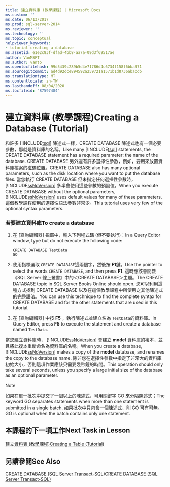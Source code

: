 ```yaml
---
title: 建立資料庫 (教學課程) | Microsoft Docs
ms.custom: ''
ms.date: 06/13/2017
ms.prod: sql-server-2014
ms.reviewer: ''
ms.technology: ''
ms.topic: conceptual
helpviewer_keywords:
- tutorial creating a database
ms.assetid: e1e2c83f-dfad-4bb8-aa7a-09d3f69517ae
author: VanMSFT
ms.author: vanto
ms.openlocfilehash: 99d5439c289b5d4e71786d4c6734f158f6bba371
ms.sourcegitcommit: ad4d92dce894592a259721a1571b1d8736abacdb
ms.translationtype: MT
ms.contentlocale: zh-TW
ms.lasthandoff: 08/04/2020
ms.locfileid: "87597484"
---
```

# <a name="creating-a-database-tutorial"></a><span data-ttu-id="3bd76-102">建立資料庫 (教學課程)</span><span class="sxs-lookup"><span data-stu-id="3bd76-102">Creating a Database (Tutorial)</span></span>
  <span data-ttu-id="3bd76-103">和許多 [!INCLUDE[tsql](../includes/tsql-md.md)] 陳述式一樣，CREATE DATABASE 陳述式也有一個必要參數，那就是資料庫的名稱。</span><span class="sxs-lookup"><span data-stu-id="3bd76-103">Like many [!INCLUDE[tsql](../includes/tsql-md.md)] statements, the CREATE DATABASE statement has a required parameter: the name of the database.</span></span> <span data-ttu-id="3bd76-104">CREATE DATABASE 另外還有許多選擇性參數，例如，要用來放置資料庫檔案的磁碟位置。</span><span class="sxs-lookup"><span data-stu-id="3bd76-104">CREATE DATABASE also has many optional parameters, such as the disk location where you want to put the database files.</span></span> <span data-ttu-id="3bd76-105">當您執行 CREATE DATABASE 但未指定任何選擇性參數時， [!INCLUDE[ssNoVersion](../includes/ssnoversion-md.md)] 多半會使用這些參數的預設值。</span><span class="sxs-lookup"><span data-stu-id="3bd76-105">When you execute CREATE DATABASE without the optional parameters, [!INCLUDE[ssNoVersion](../includes/ssnoversion-md.md)] uses default values for many of these parameters.</span></span> <span data-ttu-id="3bd76-106">這個教學課程使用的選擇性語法參數非常少。</span><span class="sxs-lookup"><span data-stu-id="3bd76-106">This tutorial uses very few of the optional syntax parameters.</span></span>  
  
### <a name="to-create-a-database"></a><span data-ttu-id="3bd76-107">若要建立資料庫</span><span class="sxs-lookup"><span data-stu-id="3bd76-107">To create a database</span></span>  
  
1.  <span data-ttu-id="3bd76-108">在 [查詢編輯器] 視窗中，輸入下列程式碼 (但不要執行)：</span><span class="sxs-lookup"><span data-stu-id="3bd76-108">In a Query Editor window, type but do not execute the following code:</span></span>  
  
    ```  
    CREATE DATABASE TestData  
    GO  
    ```  
  
2.  <span data-ttu-id="3bd76-109">使用指標選取 `CREATE DATABASE`這兩個字，然後按 **F1**鍵。</span><span class="sxs-lookup"><span data-stu-id="3bd76-109">Use the pointer to select the words `CREATE DATABASE`, and then press **F1**.</span></span> <span data-ttu-id="3bd76-110">這時應該會開啟《SQL Server 線上叢書》中的＜CREATE DATABASE＞主題。</span><span class="sxs-lookup"><span data-stu-id="3bd76-110">The CREATE DATABASE topic in SQL Server Books Online should open.</span></span> <span data-ttu-id="3bd76-111">您可以利用這種方式找到 CREATE DATABASE 以及在這個教學課程中所使用之其他陳述式的完整語法。</span><span class="sxs-lookup"><span data-stu-id="3bd76-111">You can use this technique to find the complete syntax for CREATE DATABASE and for the other statements that are used in this tutorial.</span></span>  
  
3.  <span data-ttu-id="3bd76-112">在 [查詢編輯器] 中按 **F5** ，執行陳述式並建立名為 `TestData`的資料庫。</span><span class="sxs-lookup"><span data-stu-id="3bd76-112">In Query Editor, press **F5** to execute the statement and create a database named `TestData`.</span></span>  
  
 <span data-ttu-id="3bd76-113">當您建立資料庫時， [!INCLUDE[ssNoVersion](../includes/ssnoversion-md.md)] 會建立 **model** 資料庫的複本，並且將此複本重新命名為資料庫的名稱。</span><span class="sxs-lookup"><span data-stu-id="3bd76-113">When you create a database, [!INCLUDE[ssNoVersion](../includes/ssnoversion-md.md)] makes a copy of the **model** database, and renames the copy to the database name.</span></span> <span data-ttu-id="3bd76-114">除非您在選擇性參數中指定了非常大的資料庫初始大小，否則這項作業應該只需要幾秒鐘的時間。</span><span class="sxs-lookup"><span data-stu-id="3bd76-114">This operation should only take several seconds, unless you specify a large initial size of the database as an optional parameter.</span></span>  
  
> [!NOTE]  
>  <span data-ttu-id="3bd76-115">如果在單一批次中提交了一個以上的陳述式，可用關鍵字 GO 來分隔陳述式；</span><span class="sxs-lookup"><span data-stu-id="3bd76-115">The keyword GO separates statements when more than one statement is submitted in a single batch.</span></span> <span data-ttu-id="3bd76-116">如果批次中只包含一個陳述式，則 GO 可有可無。</span><span class="sxs-lookup"><span data-stu-id="3bd76-116">GO is optional when the batch contains only one statement.</span></span>  
  
## <a name="next-task-in-lesson"></a><span data-ttu-id="3bd76-117">本課程的下一項工作</span><span class="sxs-lookup"><span data-stu-id="3bd76-117">Next Task in Lesson</span></span>  
 [<span data-ttu-id="3bd76-118">建立資料表 &#40;教學課程&#41;</span><span class="sxs-lookup"><span data-stu-id="3bd76-118">Creating a Table &#40;Tutorial&#41;</span></span>](lesson-1-2-creating-a-table.md)  
  
## <a name="see-also"></a><span data-ttu-id="3bd76-119">另請參閱</span><span class="sxs-lookup"><span data-stu-id="3bd76-119">See Also</span></span>  
 [<span data-ttu-id="3bd76-120">CREATE DATABASE &#40;SQL Server Transact-SQL&#41;</span><span class="sxs-lookup"><span data-stu-id="3bd76-120">CREATE DATABASE &#40;SQL Server Transact-SQL&#41;</span></span>](/sql/t-sql/statements/create-database-sql-server-transact-sql)  
  
  
